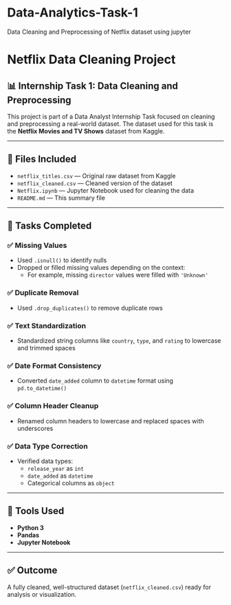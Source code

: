 # Data-Analytics-Task-1
Data Cleaning and Preprocessing of Netflix dataset using jupyter
# Netflix Data Cleaning Project

## 📊 Internship Task 1: Data Cleaning and Preprocessing

This project is part of a Data Analyst Internship Task focused on cleaning and preprocessing a real-world dataset. The dataset used for this task is the **Netflix Movies and TV Shows** dataset from Kaggle.

---

## 📁 Files Included

- `netflix_titles.csv` — Original raw dataset from Kaggle
- `netflix_cleaned.csv` — Cleaned version of the dataset
- `Netflix.ipynb` — Jupyter Notebook used for cleaning the data
- `README.md` — This summary file

---

## 🧼 Tasks Completed

### ✅ Missing Values
- Used `.isnull()` to identify nulls
- Dropped or filled missing values depending on the context:
  - For example, missing `director` values were filled with `'Unknown'`

### ✅ Duplicate Removal
- Used `.drop_duplicates()` to remove duplicate rows

### ✅ Text Standardization
- Standardized string columns like `country`, `type`, and `rating` to lowercase and trimmed spaces

### ✅ Date Format Consistency
- Converted `date_added` column to `datetime` format using `pd.to_datetime()`

### ✅ Column Header Cleanup
- Renamed column headers to lowercase and replaced spaces with underscores

### ✅ Data Type Correction
- Verified data types:
  - `release_year` as `int`
  - `date_added` as `datetime`
  - Categorical columns as `object`

---

## 📌 Tools Used

- **Python 3**
- **Pandas**
- **Jupyter Notebook**

---

## ✅ Outcome

A fully cleaned, well-structured dataset (`netflix_cleaned.csv`) ready for analysis or visualization.
